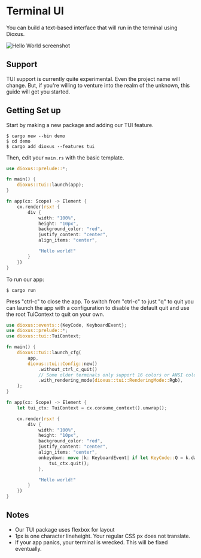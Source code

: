 # Terminal UI

You can build a text-based interface that will run in the terminal using Dioxus.

![Hello World screenshot](https://github.com/DioxusLabs/rink/raw/master/examples/example.png)

## Support

TUI support is currently quite experimental. Even the project name will change. But, if you're willing to venture into the realm of the unknown, this guide will get you started.

## Getting Set up


Start by making a new package and adding our TUI feature.

```shell
$ cargo new --bin demo
$ cd demo
$ cargo add dioxus --features tui
```

Then, edit your `main.rs` with the basic template. 

```rust
use dioxus::prelude::*;

fn main() {
    dioxus::tui::launch(app);
}

fn app(cx: Scope) -> Element {
    cx.render(rsx! {
        div {
            width: "100%",
            height: "10px",
            background_color: "red",
            justify_content: "center",
            align_items: "center",

            "Hello world!"
        }
    })
}
```

To run our app:

```shell
$ cargo run
```

Press "ctrl-c" to close the app. To switch from "ctrl-c" to  just "q" to quit you can launch the app with a configuration to disable the default quit and use the root TuiContext to quit on your own.

```rust
use dioxus::events::{KeyCode, KeyboardEvent};
use dioxus::prelude::*;
use dioxus::tui::TuiContext;

fn main() {
    dioxus::tui::launch_cfg(
        app,
        dioxus::tui::Config::new()
            .without_ctrl_c_quit()
            // Some older terminals only support 16 colors or ANSI colors if your terminal is one of these change this to BaseColors or ANSI
            .with_rendering_mode(dioxus::tui::RenderingMode::Rgb),
    );
}

fn app(cx: Scope) -> Element {
    let tui_ctx: TuiContext = cx.consume_context().unwrap();

    cx.render(rsx! {
        div {
            width: "100%",
            height: "10px",
            background_color: "red",
            justify_content: "center",
            align_items: "center",
            onkeydown: move |k: KeyboardEvent| if let KeyCode::Q = k.data.key_code {
                tui_ctx.quit();
            },

            "Hello world!"
        }
    })
}
```

## Notes

- Our TUI package uses flexbox for layout
- 1px is one character lineheight. Your regular CSS px does not translate.
- If your app panics, your terminal is wrecked. This will be fixed eventually.
